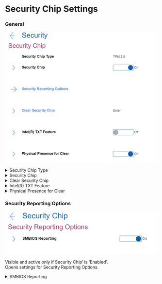 # Security Chip Settings #
### General ###
![](./img/securitychip.png)

<details><summary>Security Chip Type</summary>
Shows the security chip type. View-only value. 

 Read-only value. Available via [standard Windows commands](https://docs.microsoft.com/en-us/powershell/module/trustedplatformmodule/?view=windowsserver2019-ps&preserve-view=true&viewFallbackFrom=win10-ps)
</details>


<details><summary>Security Chip</summary>
One of 2 possible states:

1.	**On** - security chip is functional. Default.
2.	Off - security chip is hidden and is not functional.

**Note**. If shows ‘MFG Mode’ (manufacturing mode), then TPM (Trusted Platform Module) must be provisioned correctly.


| WMI Setting name | Values | SVP Req'd | AMD/Intel |
|:---|:---|:---|:---|
| SecurityChip | Active, Inactive, Disable, Enable | No | Both |
</details>


<details><summary>Clear Security Chip</summary>
Visible and active only if Security Chip’ is ‘Enabled’.<br>
This option is used to clear encryption keys.<br>

**Note**. It will not be possible to access already encrypted data after these keys are cleared.

The option requires additional confirmation for clearing the keys.
 Available via standard Windows commands: [Clear-Tpm](https://docs.microsoft.com/en-us/powershell/module/trustedplatformmodule/clear-tpm?view=windowsserver2019-ps) 
</details>


<details><summary>Intel(R) TXT Feature</summary>
Visible and active only if Security Chip’ is ‘Enabled’.<br>
Intel (R) Trusted Execution Technology is a hardware-based security foundation to build and maintain a chain of trust, to protect information from software-based attacks.<br>
One of 2 possible states:

1.	On
2.	**Off** – Default.

| WMI Setting name | Values | SVP Req'd | AMD/Intel |
|:---|:---|:---|:---|
| TXTFeature | Disable, Enable | No | Intel |
</details>


<details><summary>Physical Presence for Clear</summary>
This option enables or disables confirmation of a user’s physical presence when clearing the security chip.
One of 2 possible states:

1.	**On** - display user confirmation screen when clearing. Default. 
2.	Off - No user confirmation screen when clearing.

| WMI Setting name | Values | SVP Req'd | AMD/Intel |
|:---|:---|:---|:---|
| PhysicalPresenceForTpmClear  | Disable, Enable | Yes | Both |

**Note**. It is possible to change the value from Enable to Disable only when Supervisor Password exists, because it is required to confirm the action.
</details>


### Security Reporting Options ###
![](./img/securityreportingoptions.png)

Visible and active only if Security Chip’ is ‘Enabled’. <br>
Opens settings for Security Reporting Options.


<details><summary>SMBIOS Reporting</summary>
One of 2 possible states:

1.	**On** - reporting of SMBIOS data is enabled. Changes to corresponding UEFI BIOS data are logged in a location, (PCR1, defined in the TCG standards), which other authorized programs can monitor, read, and analyze. Default. 
2.	Off - reporting of SMBIOS data is disabled.

</details>